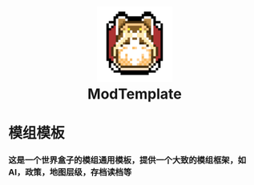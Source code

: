 <h1 align="center">
  <img src="icon.png" alt="logo" width="150">
  <br/>
  ModTemplate
</h1>

# 模组模板

### 这是一个世界盒子的模组通用模板，提供一个大致的模组框架，如AI，政策，地图层级，存档读档等
